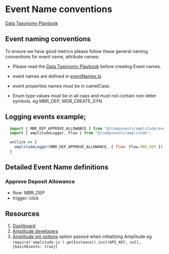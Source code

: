 # Event Name conventions
[Data Taxonomy Playbook](https://help.amplitude.com/hc/en-us/articles/115000465251-Data-Taxonomy-Playbook)

## Event naming conventions
To ensure we have good metrics please follow these general naming conventions for event name, attribute names:

- Please read the [Data Taxonomy Playbook](https://help.amplitude.com/hc/en-us/articles/115000465251-Data-Taxonomy-Playbook) before creating Event names.

- event names are defined in [eventNames.ts](src/components/amplitude/eventNames.ts)

- event properties names must be in camelCase.

- Enum type values must be in all caps and must not contain non-letter symbols. eg MBR_DEP, MGR_CREATE_SYN

## Logging events example;
```javascript
  import { MBR_DEP_APPROVE_ALLOWANCE } from "@/components/amplitude/eventNames";
  import { amplitudeLogger, Flow } from "@/components/amplitude";

  onClick => {
    amplitudeLogger(MBR_DEP_APPROVE_ALLOWANCE, { flow: Flow.MBR_DEP });
  }
```

## Detailed Event Name definitions
### Approve Deposit Allowance
- flow: MBR_DEP
- trigger: click

## Resources
1. [Dashboard](https://analytics.amplitude.com/syndicate/activity)
2. [Amplitude developers](https://developers.amplitude.com/docs/how-amplitude-works)
3. [Amplitude init options](https://amplitude.github.io/Amplitude-JavaScript/Options#options) option passed when initializing Amplitude eg `require('amplitude-js').getInstance().init(API_KEY, null, {batchEvents: true})`
